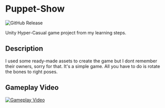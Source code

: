 # Puppet-Show
![GitHub Release](https://img.shields.io/badge/Released-22.01.23-blue)

Unity Hyper-Casual game project from my learning steps.

## Description
I used some ready-made assets to create the game but I dont remember their owners, sorry for that. It's a simple game. All you have to do is rotate the bones to right poses.

## Gameplay Video
[![Gameplay Video](https://img.youtube.com/vi/ERiGYTAHzAA/0.jpg)](https://www.youtube.com/watch?v=ERiGYTAHzAA)
